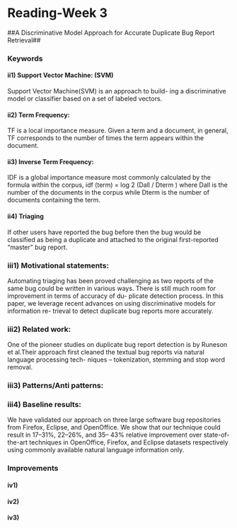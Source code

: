 # Reading-Week 3

##A Discriminative Model Approach for Accurate Duplicate Bug Report Retrieval##

### Keywords

#### ii1) Support Vector Machine: (SVM) 
Support Vector Machine(SVM) is an approach to build-
ing a discriminative model or classifier based on a set of
labeled vectors.

#### ii2) Term Frequency:
TF is a local importance measure. Given
a term and a document, in general, TF corresponds to the
number of times the term appears within the document.

#### ii3) Inverse Term Frequency:
IDF is a global importance measure most
commonly calculated by the formula within the corpus,
idf (term) = log 2 (Dall / Dterm ) where Dall is the number of the documents in the corpus while Dterm is the number of documents containing the term.

#### ii4) Triaging
If other users have reported the bug before
then the bug would be classified as being a duplicate and
attached to the original first-reported “master” bug report.

### iii1) Motivational statements:
Automating triaging has been proved challenging as two reports
of the same bug could be written in various ways. There is
still much room for improvement in terms of accuracy of du-
plicate detection process. In this paper, we leverage recent
advances on using discriminative models for information re-
trieval to detect duplicate bug reports more accurately.

### iii2) Related work: 
One of the pioneer studies on duplicate bug report detection is by Runeson et al.Their approach first cleaned
the textual bug reports via natural language processing tech-
niques – tokenization, stemming and stop word removal.

### iii3) Patterns/Anti patterns:

### iii4) Baseline results:
We have validated our approach on three large software bug
repositories from Firefox, Eclipse, and OpenOffice. We show
that our technique could result in 17–31%, 22–26%, and 35–
43% relative improvement over state-of-the-art techniques in
OpenOffice, Firefox, and Eclipse datasets respectively using
commonly available natural language information only.

### Improvements
#### iv1)

#### iv2)

#### iv3) 



